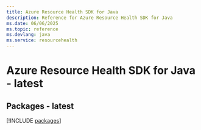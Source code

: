 ```yaml
---
title: Azure Resource Health SDK for Java
description: Reference for Azure Resource Health SDK for Java
ms.date: 06/06/2025
ms.topic: reference
ms.devlang: java
ms.service: resourcehealth
---
```

# Azure Resource Health SDK for Java - latest
## Packages - latest
[!INCLUDE [packages](resource-health-index.md)]